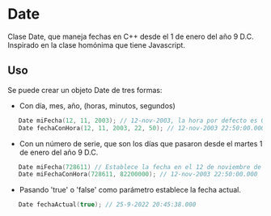# Date
Clase Date, que maneja fechas en C++ desde el 1 de enero del año 9 D.C. Inspirado en la clase homónima que tiene Javascript.
## Uso
Se puede crear un objeto Date de tres formas: 
  * Con día, mes, año, (horas, minutos, segundos)
 ```cpp
    Date miFecha(12, 11, 2003); // 12-nov-2003, la hora por defecto es 00:00:00.000
    Date fechaConHora(12, 11, 2003, 22, 50); // 12-nov-2003 22:50:00.000
 ```
  * Con un número de serie, que son los días que pasaron desde el martes 1 de enero del año 9 D.C.
 ```cpp
    Date miFecha(728611) // Establece la fecha en el 12 de noviembre de 2003 00:00
    Date miFechaConHora(728611, 82200000); // 12-nov-2003 22:50:00.000
 ```
  * Pasando 'true' o 'false' como parámetro establece la fecha actual.
```cpp
   Date fechaActual(true); // 25-9-2022 20:45:38.000
```
